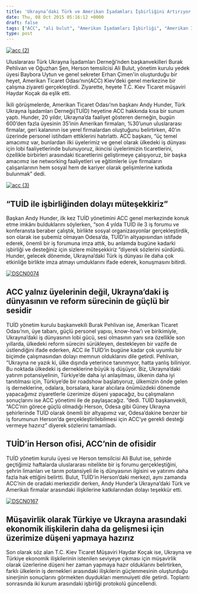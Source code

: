 ```yaml
---
title: 'Ukrayna’daki Türk ve Amerikan İşadamları İşbirliğini Artırıyor'
date: Thu, 08 Oct 2015 05:16:12 +0000
draft: false
tags: ["ACC", "ali bulut", "Amerikan İşadamları İşbirliği", "Amerikan İşadamları Odası", "andy hunder", "Haydar Koçak", "Oğuzhan Şen", "TUİD", "TUİD (Türk Ukrayna İşadamları Derneği)"]
type: post
---
```


[![acc (2)](http://burakpehlivan.org/wp-content/uploads/2015/10/acc-2.jpg)](http://burakpehlivan.org/wp-content/uploads/2015/10/acc-2.jpg)

Uluslararası Türk Ukrayna İşadamları Derneği’nden başkanvekilleri Burak Pehlivan ve Oğuzhan Şen, Herson temsilcisi Ali Bulut, yönetim kurulu yedek üyesi Baybora Uytun ve genel sekreter Erhan Çimen'in oluşturduğu bir heyet, Amerikan Ticaret Odası’nın(ACC) Kiev’deki genel merkezine bir çalışma ziyareti gerçekleştirdi. Ziyarette, heyete T.C. Kiev Ticaret müşaviri Haydar Koçak da eşlik etti.

İkili görüşmelerde, Amerikan Ticaret Odası’nın başkanı Andy Hunder, Türk Ukrayna İşadamları Derneği(TUİD) heyetine ACC hakkında kısa bir sunum yaptı. Hunder, 20 yıldır, Ukrayna’da faaliyet gösteren derneğin, bugün 600’den fazla üyesinin 35’inin Amerikan firmaları, %30’unun uluslararası firmalar, geri kalanının ise yerel firmalardan oluştuğunu belirtirken, 40’ın üzerinde personel istihdam ettiklerini hatırlattı. ACC başkanı, “üç temel amacımız var, bunlardan ilki üyelerimiz ve genel olarak ülkedeki iş dünyası için lobi faaliyetlerinde bulunuyoruz, ikincisi üyelerimizin ticaretlerini, özellikle birbirleri arasındaki ticaretlerini geliştirmeye çalışıyoruz, bir başka amacımız ise networking faaliyetleri ve eğitimlerle üye firmaların çalışanlarının hem sosyal hem de kariyer olarak gelişimlerine katkıda bulunmak” dedi.

[![acc (3)](http://burakpehlivan.org/wp-content/uploads/2015/10/acc-3.jpg)](http://burakpehlivan.org/wp-content/uploads/2015/10/acc-3.jpg)


“TUİD ile işbirliğinden dolayı müteşekkiriz”
--------------------------------------------


Başkan Andy Hunder, ilk kez TUİD yönetimini ACC genel merkezinde konuk etme imkânı bulduklarını söylerken, “son 4 yılda TUİD ile 3 iş forumu ve konferansta beraber çalıştık, birlikte sosyal organizasyonlar gerçekleştirdik, son olarak ise şubemiz olmayan Odesa’da, TUİD’in altyapısından istifade ederek, önemli bir iş forumuna imza attık, bu anlamda bugüne kadarki işbirliği ve desteğiniz için sizlere müteşekkiriz ”diyerek sözlerini sürdürdü. Hunder, gelecek dönemde, Ukrayna’daki Türk iş dünyası ile daha çok etkinliğe birlikte imza atmayı umduklarını ifade ederek, konuşmasını bitirdi.

[![DSCN0074](http://burakpehlivan.org/wp-content/uploads/2015/10/DSCN0074.jpg)](http://burakpehlivan.org/wp-content/uploads/2015/10/DSCN0074.jpg)


ACC yalnız üyelerinin değil, Ukrayna’daki iş dünyasının ve reform sürecinin de güçlü bir sesidir
------------------------------------------------------------------------------------------------


TUİD yönetim kurulu başkanvekili Burak Pehlivan ise, Amerikan Ticaret Odası’nın, üye tabanı, güçlü personel yapısı, know-how’ı ve birikimiyle, Ukrayna’daki iş dünyasının lobi gücü, sesi olmasının yanı sıra özellikle son yıllarda, ülkedeki reform sürecini sürükleyen, destekleyen bir vazife de üstlendiğini ifade ederken, ACC ile TUİD’in bugüne kadar çok uyumlu bir biçimde çalışmasından dolayı memnun olduklarını dile getirdi. Pehlivan, “Ukrayna ne yazık ki, ülke dışında yeterince tanınmıyor, hatta yanlış biliniyor. Bu noktada ülkedeki iş derneklerine büyük iş düşüyor. Biz, Ukrayna’daki yatırım potansiyelinin, Türkiye’de daha iyi anlaşılması, ülkenin daha iyi tanıtılması için, Türkiye’de bir roadshow başlatıyoruz, ülkemizin önde gelen iş derneklerine, odalara, borsalara, karar alıcılara önümüzdeki dönemde yapacağımız ziyaretlerle üzerimize düşeni yapacağız, bu çalışmaların sonuçlarını ise ACC yönetimi ile de paylaşacağız. ”dedi. TUİD başkanvekili, “ACC’nin görece güçlü olmadığı Herson, Odesa gibi Güney Ukrayna şehirlerinde TUİD olarak önemli bir altyapımız var, Odesa’dakine benzer bir iş forumunun Herson’da gerçekleştirilebilmesi için ACC’ye gerekli desteği vermeye hazırız” diyerek sözlerini tamamladı.


TUİD’in Herson ofisi, ACC’nin de ofisidir
-----------------------------------------


TUİD yönetim kurulu üyesi ve Herson temsilcisi Ali Bulut ise, şehirde geçtiğimiz haftalarda uluslararası nitelikte bir iş forumu gerçekleştiğini, şehrin limanları ve tarım potansiyeli ile iş dünyasının ilgisini ve yatırımı daha fazla hak ettiğini belirtti. Bulut, TUİD’in Herson’daki merkezi, aynı zamanda ACC’nin de oradaki merkezidir derken, Andy Hunder’a Ukrayna’daki Türk ve Amerikalı firmalar arasındaki ilişkilerine katkılarından dolayı teşekkür etti.

[![DSCN0167](http://burakpehlivan.org/wp-content/uploads/2015/10/DSCN0167.jpg)](http://burakpehlivan.org/wp-content/uploads/2015/10/DSCN0167.jpg)


Müşavirlik olarak Türkiye ve Ukrayna arasındaki ekonomik ilişkilerin daha da gelişmesi için üzerimize düşeni yapmaya hazırız
----------------------------------------------------------------------------------------------------------------------------


Son olarak söz alan T.C. Kiev Ticaret Müşaviri Haydar Koçak ise, Ukrayna ve Türkiye ekonomik ilişkilerinin istenilen seviyeye çıkması için müşavirlik olarak üzerlerine düşeni her zaman yapmaya hazır olduklarını belirtirken, farklı ülkelerin iş dernekleri arasındaki ilişkilerin güçlenmesinin oluşturduğu sinerjinin sonuçlarını görmekten duydukları memnuiyeti dile getirdi. Toplantı sonrasında iki kurum arasındaki işbirliği protokolü güncellendi.

